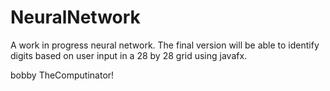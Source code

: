 # NeuralNetwork

A work in progress neural network.
The final version will be able to identify digits based on user input in a 28 by 28 grid using javafx.

bobby
TheComputinator!
